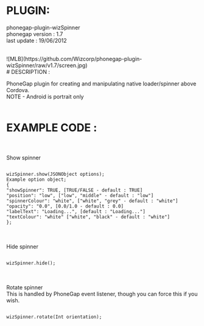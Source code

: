 # PLUGIN: 

phonegap-plugin-wizSpinner<br />
phonegap version : 1.7<br />
last update : 19/06/2012<br />

<br />
![MLB](https://github.com/Wizcorp/phonegap-plugin-wizSpinner/raw/v1.7/screen.jpg)
<br />
# DESCRIPTION :

PhoneGap plugin for creating and manipulating native loader/spinner above Cordova.
<br />
NOTE - Android is portrait only
<br />
<br />
# EXAMPLE CODE : #
<br />
<br />
Show spinner<br />
<pre><code>
wizSpinner.show(JSONObject options);
Example option object;
{
"showSpinner": TRUE, [TRUE/FALSE - default : TRUE]
"position": "low", ["low", "middle" - default : "low"]
"spinnerColour": "white", ["white", "grey" - default : "white"]
"opacity": "0.0", [0.0/1.0 - default : 0.0]
"labelText": "Loading...", [default : "Loading..."]
"textColour": "white" ["white", "black" - default : "white"]
};
</code></pre>
<br />
<br />
Hide spinner<br />
<pre><code>
wizSpinner.hide(); 
</code></pre>
<br />
<br />
Rotate spinner<br />
This is handled by PhoneGap event listener, though you can force this if you wish.<br />
<pre><code>
wizSpinner.rotate(Int orientation);
</code></pre>